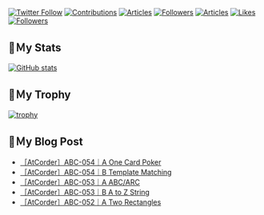 [![Twitter Follow](https://img.shields.io/twitter/follow/hyperdb?label=twitter&logo=twitter&style=plastic)](https://twitter.com/hyperdb)
[![Contributions](https://badgen.org/img/qiita/hyperdb/contributions?style=plastic)](https://qiita.com/hyperdb)
[![Articles](https://badgen.org/img/qiita/hyperdb/articles?style=plastic)](https://qiita.com/hyperdb)
[![Followers](https://badgen.org/img/qiita/hyperdb/followers?style=plastic)](https://qiita.com/hyperdb)
[![Articles](https://badgen.org/img/zenn/hyperdb/articles?style=plastic)](https://zenn.dev/hyperdb)
[![Likes](https://badgen.org/img/zenn/hyperdb/likes?style=plastic)](https://zenn.dev/hyperdb)
[![Followers](https://badgen.org/img/zenn/hyperdb/followers?style=plastic)](https://zenn.dev/hyperdb)

## 🔖Ｍy Stats

[![GitHub stats](https://github-readme-stats.vercel.app/api?username=hyperdb&theme=radical&count_private=true&show_icons=true)](https://github.com/anuraghazra/github-readme-stats)

## 🔖Ｍy Trophy

[![trophy](https://github-profile-trophy.vercel.app/?username=hyperdb&theme=onedark)](https://github.com/ryo-ma/github-profile-trophy)

## 🔖Ｍy Blog Post

<!-- BLOG-POST-LIST:START -->
- [［AtCorder］ABC-054｜A One Card Poker](https://zenn.dev/hyperdb/articles/e8c6ca24186eab)
- [［AtCorder］ABC-054｜B Template Matching](https://zenn.dev/hyperdb/articles/c827d8ea0c44c3)
- [［AtCorder］ABC-053｜A ABC/ARC](https://zenn.dev/hyperdb/articles/4a5976399ffe4d)
- [［AtCorder］ABC-053｜B A to Z String](https://zenn.dev/hyperdb/articles/018a7803515dea)
- [［AtCorder］ABC-052｜A  Two Rectangles](https://zenn.dev/hyperdb/articles/716d546e63da15)
<!-- BLOG-POST-LIST:END -->